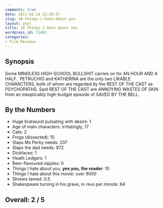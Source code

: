 ```yaml
---
comments: true
date: 2011-02-24 22:29:57
slug: 10-things-i-hate-about-you
layout: post
title: 10 Things I Hate about You
wordpress_id: 11482
categories:
- Film Reviews
---
```


## Synopsis

Some MINDLESS HIGH-SCHOOL BULLSHIT carries on for AN HOUR AND A HALF.  PETRUCHIO and KATHERINA are the only two LIKABLE CHARACTERS, both of whom are regarded by the REST OF THE CAST as PSYCHOPATHS. Said REST OF THE CAST are ANNOYING WASTES OF SKIN from an inexplicably high-budget episode of SAVED BY THE BELL.

## By the Numbers

  * Huge bratwurst pulsating with desire: 1
  * Age of main characters: irritatingly, 17
  * Cats: 2
  * Frogs (dissected): 10
  * Slaps Ms Perky needs: 207
  * Slaps the dad needs: 972
  * Dickfaces: 1
  * Heath Ledgers: 1
  * Beer-flavoured nipples: 0
  * Things I hate about you, **yes you, the reader**: 10
  * Things I hate about this movie: over 9000
  * Shrews tamed: 0.5
  * Shakespeare turning in his grave, in revs per minute: 64

## Overall: 2 / 5
